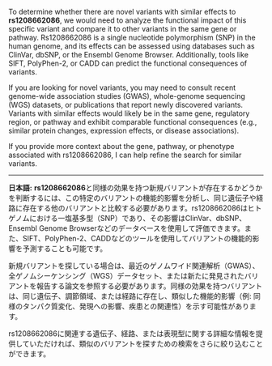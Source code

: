 To determine whether there are novel variants with similar effects to **rs1208662086**, we would need to analyze the functional impact of this specific variant and compare it to other variants in the same gene or pathway. Rs1208662086 is a single nucleotide polymorphism (SNP) in the human genome, and its effects can be assessed using databases such as ClinVar, dbSNP, or the Ensembl Genome Browser. Additionally, tools like SIFT, PolyPhen-2, or CADD can predict the functional consequences of variants.

If you are looking for novel variants, you may need to consult recent genome-wide association studies (GWAS), whole-genome sequencing (WGS) datasets, or publications that report newly discovered variants. Variants with similar effects would likely be in the same gene, regulatory region, or pathway and exhibit comparable functional consequences (e.g., similar protein changes, expression effects, or disease associations).

If you provide more context about the gene, pathway, or phenotype associated with rs1208662086, I can help refine the search for similar variants.

---

**日本語:**
**rs1208662086**と同様の効果を持つ新規バリアントが存在するかどうかを判断するには、この特定のバリアントの機能的影響を分析し、同じ遺伝子や経路に存在する他のバリアントと比較する必要があります。rs1208662086はヒトゲノムにおける一塩基多型（SNP）であり、その影響はClinVar、dbSNP、Ensembl Genome Browserなどのデータベースを使用して評価できます。また、SIFT、PolyPhen-2、CADDなどのツールを使用してバリアントの機能的影響を予測することも可能です。

新規バリアントを探している場合は、最近のゲノムワイド関連解析（GWAS）、全ゲノムシーケンシング（WGS）データセット、または新たに発見されたバリアントを報告する論文を参照する必要があります。同様の効果を持つバリアントは、同じ遺伝子、調節領域、または経路に存在し、類似した機能的影響（例: 同様のタンパク質変化、発現への影響、疾患との関連性）を示す可能性があります。

rs1208662086に関連する遺伝子、経路、または表現型に関する詳細な情報を提供していただければ、類似のバリアントを探すための検索をさらに絞り込むことができます。